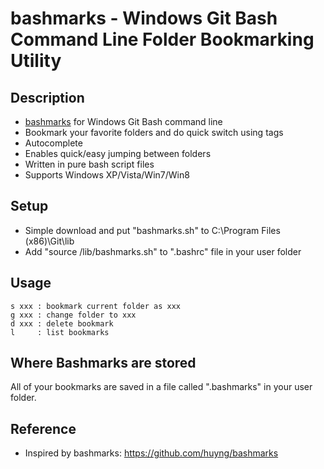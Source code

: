 bashmarks - Windows Git Bash Command Line Folder Bookmarking Utility
====================================================================

Description
-----------
 - [bashmarks](https://github.com/huyng/bashmarks) for Windows Git Bash command line
 - Bookmark your favorite folders and do quick switch using tags
 - Autocomplete
 - Enables quick/easy jumping between folders
 - Written in pure bash script files
 - Supports Windows XP/Vista/Win7/Win8

Setup
-----
 - Simple download and put "bashmarks.sh" to C:\Program Files (x86)\Git\lib
 - Add "source /lib/bashmarks.sh" to ".bashrc" file in your user folder

Usage
-----
    s xxx : bookmark current folder as xxx
    g xxx : change folder to xxx
    d xxx : delete bookmark
    l     : list bookmarks

Where Bashmarks are stored
--------------------------
    
All of your bookmarks are saved in a file called ".bashmarks" in your user folder.

Reference
---------
 - Inspired by bashmarks: https://github.com/huyng/bashmarks


